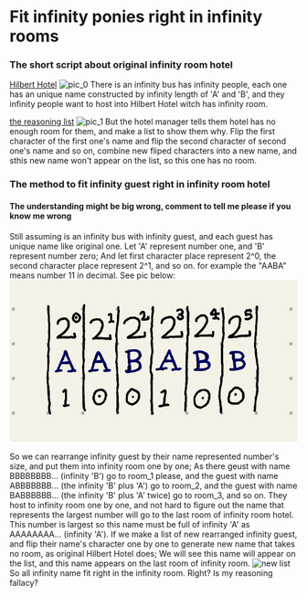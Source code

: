 # Fit infinity ponies right in infinity rooms
### The short script about original infinity room hotel
[Hilbert Hotel](https://player.odycdn.com/api/v4/streams/free/pic_0/9e167c177f08531493c5c22d42aa6f336baa96b4/dfb2e8)
![pic_0](https://player.odycdn.com/api/v4/streams/free/pic_0/9e167c177f08531493c5c22d42aa6f336baa96b4/dfb2e8)
There is an infinity bus has infinity people, each one has an unique name constructed by infinity length of 'A' and 'B', and they infinity people want to host into Hilbert Hotel witch has infinity room.

[the reasoning list](https://player.odycdn.com/api/v4/streams/free/pic_1/1870697a27c3cc7ee58ec7799e9a669771c2e400/9ce3ef)
![pic_1](https://player.odycdn.com/api/v4/streams/free/pic_1/1870697a27c3cc7ee58ec7799e9a669771c2e400/9ce3ef)
But the hotel manager tells them hotel has no enough room for them, and make a list to show them why. Flip the first character of the first one's name and flip the second character of second one's name and so on, combine new fliped characters into a new name, and sthis new name won't appear on the list, so this one has no room.

### The method to fit infinity guest right in infinity room hotel
#### The understanding might be big wrong, comment to tell me please if you know me wrong
Still assuming is an infinity bus with infinity guest, and each guest has unique name like original one. Let 'A' represent number one, and 'B' represent number zero; And let first character place represent 2^0, the second character place represent 2^1, and so on. for example the "AABA" means number 11 in decimal. See pic below:
![pic_e](https://raw.githubusercontent.com/Princess-Sunset-Shimmer/fit_infinity_ponies_right_in_infinity_rooms/main/pic_e.jpeg)

So we can rearrange infinity guest by their name represented number's size, and put them into infinity room one by one; As there geust with name BBBBBBBB... (infinity 'B') go to room_1 please, and the guest with name ABBBBBBB... (the infinity 'B' plus 'A') go to room_2, and the guest with name BABBBBBB... (the infinity 'B' plus 'A' twice) go to room_3, and so on. They host to infinity room one by one, and not hard to figure out the name that represents the largest number will go to the last room of infinity room hotel. This number is largest so this name must be full of infinity 'A' as AAAAAAAA... (infinity 'A'). If we make a list of new rearranged infinity guest, and flip their name's character one by one to generate new name that takes no room, as original Hilbert Hotel does; We will see this name will appear on the list, and this name appears on the last room of infinity room.
![new list](https://player.odycdn.com/api/v4/streams/free/pic_2/e962fa3adaa1c3d447042814d4e17a665ecf9e68/02c5c6)
So all infinity name fit right in the infinity room. Right? Is my reasoning fallacy?
